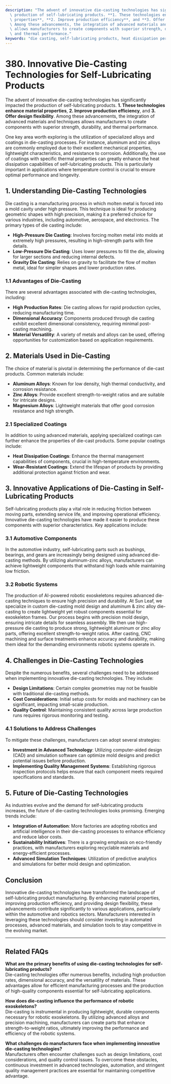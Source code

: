 ```yaml
---
description: "The advent of innovative die-casting technologies has significantly impacted the\
  \ production of self-lubricating products. **1. These technologies enhance material\
  \ properties**, **2. Improve production efficiency**, and **3. Offer design flexibility**.\
  \ Among these advancements, the integration of advanced materials and techniques\
  \ allows manufacturers to create components with superior strength, durability,\
  \ and thermal performance."
keywords: "die casting, self-lubricating products, heat dissipation performance, heat sink"
---
```

# 380. Innovative Die-Casting Technologies for Self-Lubricating Products

The advent of innovative die-casting technologies has significantly impacted the production of self-lubricating products. **1. These technologies enhance material properties**, **2. Improve production efficiency**, and **3. Offer design flexibility**. Among these advancements, the integration of advanced materials and techniques allows manufacturers to create components with superior strength, durability, and thermal performance.

One key area worth exploring is the utilization of specialized alloys and coatings in die-casting processes. For instance, aluminum and zinc alloys are commonly employed due to their excellent mechanical properties, lightweight characteristics, and resistance to corrosion. Additionally, the use of coatings with specific thermal properties can greatly enhance the heat dissipation capabilities of self-lubricating products. This is particularly important in applications where temperature control is crucial to ensure optimal performance and longevity.

## **1. Understanding Die-Casting Technologies**

Die casting is a manufacturing process in which molten metal is forced into a mold cavity under high pressure. This technique is ideal for producing geometric shapes with high precision, making it a preferred choice for various industries, including automotive, aerospace, and electronics. The primary types of die casting include:

- **High-Pressure Die Casting**: Involves forcing molten metal into molds at extremely high pressures, resulting in high-strength parts with fine details.
- **Low-Pressure Die Casting**: Uses lower pressures to fill the die, allowing for larger sections and reducing internal defects.
- **Gravity Die Casting**: Relies on gravity to facilitate the flow of molten metal, ideal for simpler shapes and lower production rates.

### **1.1 Advantages of Die-Casting**

There are several advantages associated with die-casting technologies, including:

- **High Production Rates**: Die casting allows for rapid production cycles, reducing manufacturing time.
- **Dimensional Accuracy**: Components produced through die casting exhibit excellent dimensional consistency, requiring minimal post-casting machining.
- **Material Versatility**: A variety of metals and alloys can be used, offering opportunities for customization based on application requirements.

## **2. Materials Used in Die-Casting**

The choice of material is pivotal in determining the performance of die-cast products. Common materials include:

- **Aluminum Alloys**: Known for low density, high thermal conductivity, and corrosion resistance.
- **Zinc Alloys**: Provide excellent strength-to-weight ratios and are suitable for intricate designs.
- **Magnesium Alloys**: Lightweight materials that offer good corrosion resistance and high strength.
  
### **2.1 Specialized Coatings**

In addition to using advanced materials, applying specialized coatings can further enhance the properties of die-cast products. Some popular coatings include:

- **Heat Dissipation Coatings**: Enhance the thermal management capabilities of components, crucial in high-temperature environments.
- **Wear-Resistant Coatings**: Extend the lifespan of products by providing additional protection against friction and wear.

## **3. Innovative Applications of Die-Casting in Self-Lubricating Products**

Self-lubricating products play a vital role in reducing friction between moving parts, extending service life, and improving operational efficiency. Innovative die-casting technologies have made it easier to produce these components with superior characteristics. Key applications include:

### **3.1 Automotive Components**

In the automotive industry, self-lubricating parts such as bushings, bearings, and gears are increasingly being designed using advanced die-casting methods. By utilizing aluminum-zinc alloys, manufacturers can achieve lightweight components that withstand high loads while maintaining low friction.

### **3.2 Robotic Systems**

The production of AI-powered robotic exoskeletons requires advanced die-casting techniques to ensure high precision and durability. At Sun Leaf, we specialize in custom die-casting mold design and aluminum & zinc alloy die-casting to create lightweight yet robust components essential for exoskeleton frames. Our process begins with precision mold design, ensuring intricate details for seamless assembly. We then use high-pressure die casting to produce strong, lightweight aluminum or zinc alloy parts, offering excellent strength-to-weight ratios. After casting, CNC machining and surface treatments enhance accuracy and durability, making them ideal for the demanding environments robotic systems operate in.

## **4. Challenges in Die-Casting Technologies**

Despite the numerous benefits, several challenges need to be addressed when implementing innovative die-casting technologies. They include:

- **Design Limitations**: Certain complex geometries may not be feasible with traditional die-casting methods.
- **Cost Considerations**: Initial setup costs for molds and machinery can be significant, impacting small-scale production.
- **Quality Control**: Maintaining consistent quality across large production runs requires rigorous monitoring and testing.

### **4.1 Solutions to Address Challenges**

To mitigate these challenges, manufacturers can adopt several strategies:

- **Investment in Advanced Technology**: Utilizing computer-aided design (CAD) and simulation software can optimize mold designs and predict potential issues before production.
- **Implementing Quality Management Systems**: Establishing rigorous inspection protocols helps ensure that each component meets required specifications and standards.

## **5. Future of Die-Casting Technologies**

As industries evolve and the demand for self-lubricating products increases, the future of die-casting technologies looks promising. Emerging trends include:

- **Integration of Automation**: More factories are adopting robotics and artificial intelligence in their die-casting processes to enhance efficiency and reduce labor costs.
- **Sustainability Initiatives**: There is a growing emphasis on eco-friendly practices, with manufacturers exploring recyclable materials and energy-efficient processes.
- **Advanced Simulation Techniques**: Utilization of predictive analytics and simulations for better mold design and optimization.

## Conclusion

Innovative die-casting technologies have transformed the landscape of self-lubricating product manufacturing. By enhancing material properties, improving production efficiency, and providing design flexibility, these advancements contribute significantly to various applications, particularly within the automotive and robotics sectors. Manufacturers interested in leveraging these technologies should consider investing in automated processes, advanced materials, and simulation tools to stay competitive in the evolving market. 

---

## Related FAQs

**What are the primary benefits of using die-casting technologies for self-lubricating products?**  
Die-casting technologies offer numerous benefits, including high production rates, dimensional accuracy, and the versatility of materials. These advantages allow for efficient manufacturing processes and the production of high-quality components essential for self-lubricating applications.

**How does die-casting influence the performance of robotic exoskeletons?**  
Die-casting is instrumental in producing lightweight, durable components necessary for robotic exoskeletons. By utilizing advanced alloys and precision machining, manufacturers can create parts that enhance strength-to-weight ratios, ultimately improving the performance and efficiency of the robotic systems.

**What challenges do manufacturers face when implementing innovative die-casting technologies?**  
Manufacturers often encounter challenges such as design limitations, cost considerations, and quality control issues. To overcome these obstacles, continuous investment in advanced technologies, automation, and stringent quality management practices are essential for maintaining competitive advantage.
